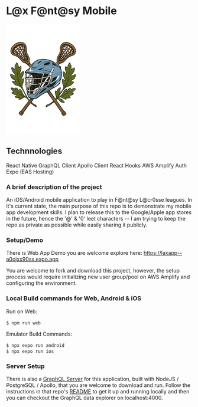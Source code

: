 # L@x F@nt@sy Mobile

![Lax Fan Test Image](/assets/images/laxFan-Logo-01.png)

## Technnologies
React Native
GraphQL Client
Apollo Client
React Hooks
AWS Amplify Auth
Expo (EAS Hosting)


### A brief description of the project
An iOS/Android mobile application to play in F@nt@sy L@cr0sse leagues. In it's current state, the main purpose of this repo is to  demonstrate my mobile app development skills. I plan to release this to the Google/Apple app stores in the future, hence the '@' & '0' leet characters -- I am trying to keep the repo as private as possible while easily sharing it publicly. 

### Setup/Demo

There is Web App Demo you are welcome explore here: https://laxapp--a0ojxx90ss.expo.app

You are welcome to fork and download this project, however, the setup process would require initializing new user group/pool on AWS Amplify and configuring the environment.

### Local Build commands for Web, Android & iOS

Run on Web:
```
$ npm run web
```

Emulator Build Commands:
```
$ npx expo run android
$ npx expo run ios
```

### Server Setup
There is also a [GraphQL Server](https://github.com/jhars/nodejs-graphql-psql-apollo-demo) for this application, built with NodeJS / PostgreSQL / Apollo, that you are welcome to download and run. Follow the instructions in that repo's [README](https://github.com/jhars/nodejs-graphql-psql-apollo-demo) to get it up and running locally and then you can checkout the GraphQL data explorer on localhost:4000.

